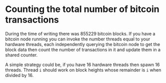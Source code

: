 # Counting the total number of bitcoin transactions

During the time of writing there was 855229 bitcoin blocks.
If you have a bitcoin node running you can invoke the number threads equal to your hardware threads,
each independently querying the bitcoin node to get the block data then count the number of transactions
in it and update them in a shared counter.

A simple strategy could be, if you have 16 hardware threads then spawn 16 threads.
Thread `i` should work on block heights whose remainder is `i` when divided by 16.
